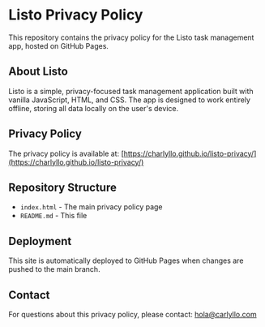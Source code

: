 # Listo Privacy Policy

This repository contains the privacy policy for the Listo task management app, hosted on GitHub Pages.

## About Listo

Listo is a simple, privacy-focused task management application built with vanilla JavaScript, HTML, and CSS. The app is designed to work entirely offline, storing all data locally on the user's device.

## Privacy Policy

The privacy policy is available at: [https://charlyllo.github.io/listo-privacy/](https://charlyllo.github.io/listo-privacy/)

## Repository Structure

- `index.html` - The main privacy policy page
- `README.md` - This file

## Deployment

This site is automatically deployed to GitHub Pages when changes are pushed to the main branch.

## Contact

For questions about this privacy policy, please contact: hola@carlyllo.com